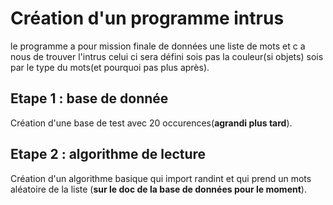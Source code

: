 # Création d'un programme intrus
le programme a pour mission finale de données une liste de mots et c a nous de trouver l'intrus celui ci sera défini sois pas la couleur(si objets) sois par le type du mots(et pourquoi pas plus après).

## Etape 1 : base de donnée
Création d'une base de test avec 20 occurences(**agrandi plus tard**).
## Etape 2 : algorithme de lecture
Création d'un algorithme basique qui import randint et qui prend un mots aléatoire de la liste (**sur le doc de la base de données pour le moment**).
